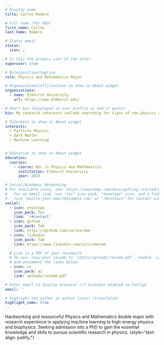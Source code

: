```yaml
---
# Display name
title: Carlos Romero

# Full name (for SEO)
first_name: Carlos
last_name: Romero

# Status emoji
status:
  icon: ☕️

# Is this the primary user of the site?
superuser: true

# Role/position/tagline
role: Physics and Mathematics Major

# Organizations/Affiliations to show in About widget
organizations:
  - name: Elmhurst University
    url: https://www.elmhurst.edu/

# Short bio (displayed in user profile at end of posts)
bio: My research interests include searching for signs of new physics and machine learning applications to high-energy physics.

# Interests to show in About widget
interests:
  - Particle Physics
  - Dark Matter
  - Machine Learning


# Education to show in About widget
education:
  courses:
    - course: BSc in Physics and Mathematics
      institution: Elmhurst University
      year: 2023

# Social/Academic Networking
# For available icons, see: https://wowchemy.com/docs/getting-started/page-builder/#icons
#   For an email link, use "fas" icon pack, "envelope" icon, and a link in the
#   form "mailto:your-email@example.com" or "/#contact" for contact widget.
social:
  - icon: envelope
    icon_pack: fas
    link: '/#contact'
  - icon: github
    icon_pack: fab
    link: https://github.com/carlosrome
  - icon: linkedin
    icon_pack: fab
    link: https://www.linkedin.com/in/cromerom

  # Link to a PDF of your resume/CV.
  # To use: copy your resume to `static/uploads/resume.pdf`, enable `ai` icons in `params.yaml`,
  # and uncomment the lines below.
  - icon: cv
    icon_pack: ai
    link: uploads/resume.pdf

# Enter email to display Gravatar (if Gravatar enabled in Config)
email: ''

# Highlight the author in author lists? (true/false)
highlight_name: true
---
```


Hardworking and resourceful Physics and Mathematics double major with research experience in applying machine learning to high-energy physics and biophysics. Seeking admission into a PhD to gain the essential knowledge and skills to pursue scientific research in physics.
{style="text-align: justify;"}
